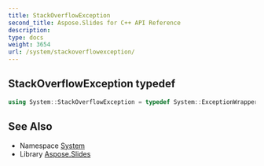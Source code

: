 ```yaml
---
title: StackOverflowException
second_title: Aspose.Slides for C++ API Reference
description: 
type: docs
weight: 3654
url: /system/stackoverflowexception/
---
```

## StackOverflowException typedef




```cpp
using System::StackOverflowException = typedef System::ExceptionWrapper<Details_StackOverflowException >
```

## See Also

* Namespace [System](../)
* Library [Aspose.Slides](../../)
